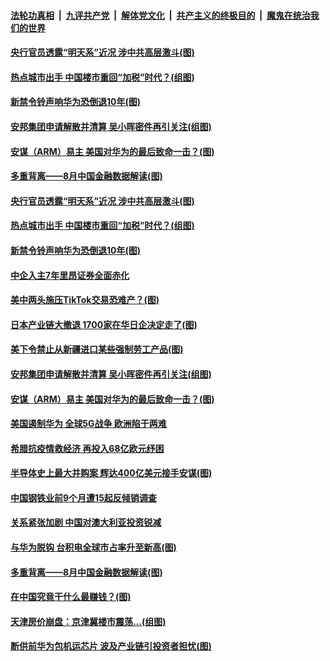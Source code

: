 

####  [法轮功真相](../../../../basic/blob/master/README.md?t=09151802) &nbsp;|&nbsp; [九评共产党](../../../../9ping.md/blob/master/README.md?t=09151802) &nbsp;|&nbsp; [解体党文化](../../../../jtdwh.md/blob/master/README.md?t=09151802)  &nbsp;|&nbsp; [共产主义的终极目的](../../../../gczydzjmd.md/blob/master/README.md?t=09151802) &nbsp;|&nbsp; [魔鬼在统治我们的世界](../../../../mgztzwmdsj.md/blob/master/README.md?t=09151802) 

#### [央行官员透露“明天系”近况 涉中共高层激斗(图)](../pages/p5/946131.md?t=09151802) 

#### [热点城市出手 中国楼市重回“加税”时代？(组图)](../pages/p5/946142.md?t=09151802) 

#### [新禁令铃声响华为恐倒退10年(图)](../pages/p5/946164.md?t=09151802) 

#### [安邦集团申请解散并清算 吴小晖密件再引关注(组图)](../pages/p5/946127.md?t=09151802) 

#### [安谋（ARM）易主 美国对华为的最后致命一击？(图)](../pages/p5/946121.md?t=09151802) 

#### [多重背离——8月中国金融数据解读(图)](../pages/p5/946061.md?t=09151802) 

#### [央行官员透露“明天系”近况 涉中共高层激斗(图)](../pages/p5/946131.md?t=09151802) 

#### [热点城市出手 中国楼市重回“加税”时代？(组图)](../pages/p5/946142.md?t=09151802) 

#### [新禁令铃声响华为恐倒退10年(图)](../pages/p5/946164.md?t=09151802) 

#### [中企入主7年里昂证券全面赤化](../pages/p5/946157.md?t=09151802) 

#### [美中两头施压TikTok交易恐难产？(图)](../pages/p5/946153.md?t=09151802) 

#### [日本产业链大撤退 1700家在华日企决定走了(图)](../pages/p5/946141.md?t=09151802) 

#### [美下令禁止从新疆进口某些强制劳工产品(图)](../pages/p5/946149.md?t=09151802) 

#### [安邦集团申请解散并清算 吴小晖密件再引关注(组图)](../pages/p5/946127.md?t=09151802) 

#### [安谋（ARM）易主 美国对华为的最后致命一击？(图)](../pages/p5/946121.md?t=09151802) 

#### [美国遏制华为 全球5G战争 欧洲陷于两难](../pages/p5/946120.md?t=09151802) 

#### [希腊抗疫情救经济 再投入68亿欧元纾困](../pages/p5/946118.md?t=09151802) 

#### [半导体史上最大并购案 辉达400亿美元接手安谋(图)](../pages/p5/946083.md?t=09151802) 

#### [中国钢铁业前9个月遭15起反倾销调查](../pages/p5/946081.md?t=09151802) 

#### [关系紧张加剧 中国对澳大利亚投资锐减](../pages/p5/946080.md?t=09151802) 

#### [与华为脱钩 台积电全球市占率升至新高(图)](../pages/p5/946071.md?t=09151802) 

#### [多重背离——8月中国金融数据解读(图)](../pages/p5/946061.md?t=09151802) 

#### [在中国究竟干什么最赚钱？(图)](../pages/p5/946066.md?t=09151802) 

#### [天津房价崩盘：京津冀楼市震荡…(组图)](../pages/p5/946062.md?t=09151802) 

#### [断供前华为包机运芯片 波及产业链引投资者担忧(图)](../pages/p5/946043.md?t=09151802) 


